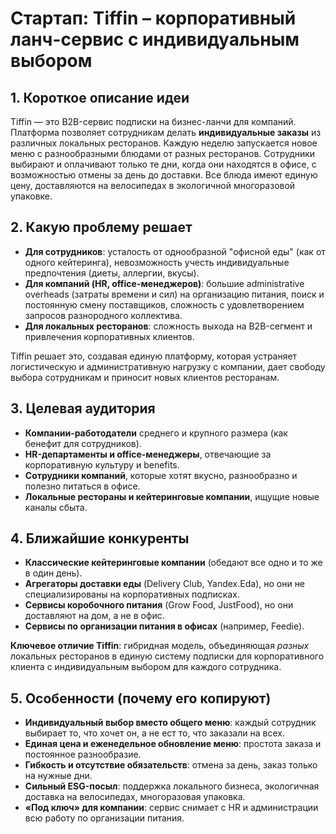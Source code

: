 # Стартап: Tiffin – корпоративный ланч-сервис с индивидуальным выбором

## 1. Короткое описание идеи
Tiffin — это B2B-сервис подписки на бизнес-ланчи для компаний. Платформа позволяет сотрудникам делать **индивидуальные заказы** из различных локальных ресторанов. Каждую неделю запускается новое меню с разнообразными блюдами от разных ресторанов. Сотрудники выбирают и оплачивают только те дни, когда они находятся в офисе, с возможностью отмены за день до доставки. Все блюда имеют единую цену, доставляются на велосипедах в экологичной многоразовой упаковке.

## 2. Какую проблему решает
- **Для сотрудников**: усталость от однообразной "офисной еды" (как от одного кейтеринга), невозможность учесть индивидуальные предпочтения (диеты, аллергии, вкусы).
- **Для компаний (HR, office-менеджеров)**: большие administrative overheads (затраты времени и сил) на организацию питания, поиск и постоянную смену поставщиков, сложность с удовлетворением запросов разнородного коллектива.
- **Для локальных ресторанов**: сложность выхода на B2B-сегмент и привлечения корпоративных клиентов.

Tiffin решает это, создавая единую платформу, которая устраняет логистическую и административную нагрузку с компании, дает свободу выбора сотрудникам и приносит новых клиентов ресторанам.

## 3. Целевая аудитория
- **Компании-работодатели** среднего и крупного размера (как бенефит для сотрудников).
- **HR-департаменты и office-менеджеры**, отвечающие за корпоративную культуру и benefits.
- **Сотрудники компаний**, которые хотят вкусно, разнообразно и полезно питаться в офисе.
- **Локальные рестораны и кейтеринговые компании**, ищущие новые каналы сбыта.

## 4. Ближайшие конкуренты
- **Классические кейтеринговые компании** (обедают все одно и то же в один день).
- **Агрегаторы доставки еды** (Delivery Club, Yandex.Eda), но они не специализированы на корпоративных подписках.
- **Сервисы коробочного питания** (Grow Food, JustFood), но они доставляют на дом, а не в офис.
- **Сервисы по организации питания в офисах** (например, Feedie).

**Ключевое отличие Tiffin**: гибридная модель, объединяющая *разных* локальных ресторанов в единую систему подписки для корпоративного клиента с индивидуальным выбором для каждого сотрудника.

## 5. Особенности (почему его копируют)
- **Индивидуальный выбор вместо общего меню**: каждый сотрудник выбирает то, что хочет он, а не ест то, что заказали на всех.
- **Единая цена и еженедельное обновление меню**: простота заказа и постоянное разнообразие.
- **Гибкость и отсутствие обязательств**: отмена за день, заказ только на нужные дни.
- **Сильный ESG-посыл**: поддержка локального бизнеса, экологичная доставка на велосипедах, многоразовая упаковка.
- **«Под ключ» для компании**: сервис снимает с HR и администрации всю работу по организации питания.

